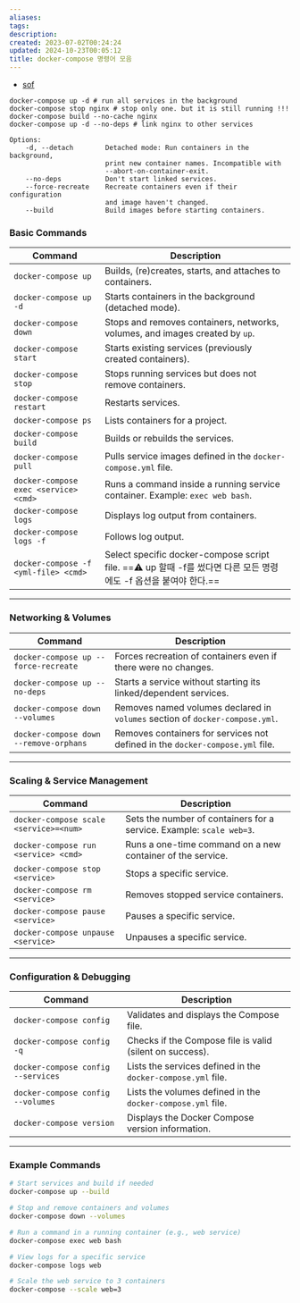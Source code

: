 ```yaml
---
aliases: 
tags: 
description:
created: 2023-07-02T00:24:24
updated: 2024-10-23T00:05:12
title: docker-compose 명령어 모음
---
```

- [sof](https://stackoverflow.com/questions/36884991/how-to-rebuild-docker-container-in-docker-compose-yml)

```shell
docker-compose up -d # run all services in the background
docker-compose stop nginx # stop only one. but it is still running !!!
docker-compose build --no-cache nginx 
docker-compose up -d --no-deps # link nginx to other services

```

```
Options:
    -d, --detach        Detached mode: Run containers in the background,
                        print new container names. Incompatible with
                        --abort-on-container-exit.
    --no-deps           Don't start linked services.
    --force-recreate    Recreate containers even if their configuration
                        and image haven't changed.
    --build             Build images before starting containers.
```

### Basic Commands

| Command                               | Description                                                                                |
| ------------------------------------- | ------------------------------------------------------------------------------------------ |
| `docker-compose up`                   | Builds, (re)creates, starts, and attaches to containers.                                   |
| `docker-compose up -d`                | Starts containers in the background (detached mode).                                       |
| `docker-compose down`                 | Stops and removes containers, networks, volumes, and images created by `up`.               |
| `docker-compose start`                | Starts existing services (previously created containers).                                  |
| `docker-compose stop`                 | Stops running services but does not remove containers.                                     |
| `docker-compose restart`              | Restarts services.                                                                         |
| `docker-compose ps`                   | Lists containers for a project.                                                            |
| `docker-compose build`                | Builds or rebuilds the services.                                                           |
| `docker-compose pull`                 | Pulls service images defined in the `docker-compose.yml` file.                             |
| `docker-compose exec <service> <cmd>` | Runs a command inside a running service container. Example: `exec web bash`.               |
| `docker-compose logs`                 | Displays log output from containers.                                                       |
| `docker-compose logs -f`              | Follows log output.                                                                        |
| `docker-compose -f <yml-file> <cmd>`  | Select specific docker-compose script file. ==⚠️ up 할때 -f를 썼다면 다른 모든 명령에도 -f 옵션을 붙여야 한다.== |

---

### Networking & Volumes

| Command                                | Description                                                                   |
| -------------------------------------- | ----------------------------------------------------------------------------- |
| `docker-compose up --force-recreate`   | Forces recreation of containers even if there were no changes.                |
| `docker-compose up --no-deps`          | Starts a service without starting its linked/dependent services.              |
| `docker-compose down --volumes`        | Removes named volumes declared in `volumes` section of `docker-compose.yml`.  |
| `docker-compose down --remove-orphans` | Removes containers for services not defined in the `docker-compose.yml` file. |

---

### Scaling & Service Management

| Command                                       | Description                                                               |
|-----------------------------------------------|---------------------------------------------------------------------------|
| `docker-compose scale <service>=<num>`        | Sets the number of containers for a service. Example: `scale web=3`.      |
| `docker-compose run <service> <cmd>`          | Runs a one-time command on a new container of the service.                |
| `docker-compose stop <service>`               | Stops a specific service.                                                 |
| `docker-compose rm <service>`                 | Removes stopped service containers.                                       |
| `docker-compose pause <service>`              | Pauses a specific service.                                                |
| `docker-compose unpause <service>`            | Unpauses a specific service.                                              |

---

### Configuration & Debugging

| Command                                 | Description                                                                 |
|-----------------------------------------|-----------------------------------------------------------------------------|
| `docker-compose config`                 | Validates and displays the Compose file.                                    |
| `docker-compose config -q`              | Checks if the Compose file is valid (silent on success).                    |
| `docker-compose config --services`      | Lists the services defined in the `docker-compose.yml` file.                |
| `docker-compose config --volumes`       | Lists the volumes defined in the `docker-compose.yml` file.                 |
| `docker-compose version`                | Displays the Docker Compose version information.                            |

---

### Example Commands

```bash
# Start services and build if needed
docker-compose up --build

# Stop and remove containers and volumes
docker-compose down --volumes

# Run a command in a running container (e.g., web service)
docker-compose exec web bash

# View logs for a specific service
docker-compose logs web

# Scale the web service to 3 containers
docker-compose --scale web=3
```
